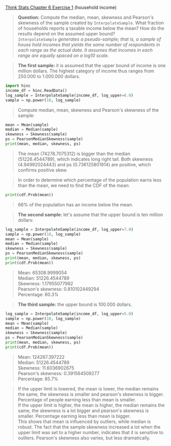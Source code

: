 [Think Stats Chapter 6 Exercise 1](http://greenteapress.com/thinkstats2/html/thinkstats2007.html#toc60) (household income)

>**Question:** Compute the median, mean, skewness and Pearson's skewness of the sample created by ```InterpolateSample```. What fraction of households reports a taxable income below the mean? How do the results depend on the assumed upper bound?  
```InterpolateSample``` _generates a pseudo-sample; that is, a sample of house hold incomes that yields the same number of respondents in each range as the actual data. It assumes that incomes in each range are equally spaced on a log10 scale._

>**The first sample:** it is assumed that the upper bound of income is one million dollars. The highest category of income thus ranges from 250.000 to 1.000.000 dollars.

```python
import hinc
income_df = hinc.ReadData()
log_sample = InterpolateSample(income_df, log_upper=6.0)
sample = np.power(10, log_sample)
```
> Compute median, mean, skewness and Pearson's skewness of the sample:

```python
mean = Mean(sample)
median = Median(sample)
skewness = Skewness(sample)
ps = PearsonMedianSkewness(sample)
print(mean, median, skewness, ps)
```
> The mean (74278.7075312) is bigger than the median (51226.4544789), which indicates long right tail. Both skewness (4.94992024443) and ps (0.736125801914) are positive, which confirms positive skew. 

> In order to determine which percentage of the population earns less than the mean, we need to find the CDF of the mean:

```python
print(cdf.Prob(mean))
```
> 66% of the population has an income below the mean.


>**The second sample:** let's assume that the upper bound is ten million dollars:

```python
log_sample = InterpolateSample(income_df, log_upper=7.0)
sample = np.power(10, log_sample)
mean = Mean(sample)
median = Median(sample)
skewness = Skewness(sample)
ps = PearsonMedianSkewness(sample)
print(mean, median, skewness, ps)
print(cdf.Prob(mean))
```

>Mean: 65308.9999054  
>Median: 51226.4544789  
>Skewness: 1.17955077982  
>Pearson's skewness: 0.810102449294  
>Percentage: 60.3%  


>**The third sample:** the upper bound is 100.000 dollars.

```python
log_sample = InterpolateSample(income_df, log_upper=5.0)
sample = np.power(10, log_sample)
mean = Mean(sample)
median = Median(sample)
skewness = Skewness(sample)
ps = PearsonMedianSkewness(sample)
print(mean, median, skewness, ps)
print(cdf.Prob(mean))
```

>Mean: 124267.397222  
>Median: 51226.4544789  
>Skewness: 11.6036902675  
>Pearson's skewness: 0.391564509277  
>Percentage: 85.7%  

>If the upper limit is lowered, the mean is lower, the median remains the same, the skewness is smaller and pearson's skewness is bigger. Percentage of people earning less than mean is smaller.  
>If the upper limit is higher, the mean is higher, the median remains the same, the skewness is a lot bigger and pearson's skewness is smaller.  Percentage earning less than mean is bigger.  
>This shows that mean is influenced by outliers, while median is robust. The fact that the sample skewness increased a lot when the upper limit was set to a higher number, indicates that it is sensitive to outliers. Pearson's skewness also varies, but less dramatically.
